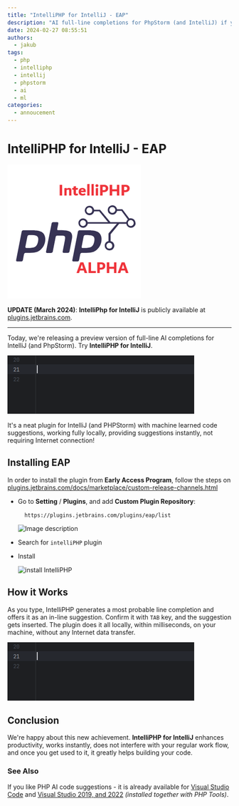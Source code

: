 ```yaml
---
title: "IntelliPHP for IntelliJ - EAP"
description: "AI full-line completions for PhpStorm (and IntelliJ) if you're interested in enhancing your productivity!"
date: 2024-02-27 08:55:51
authors:
  - jakub
tags:
  - php
  - intelliphp
  - intellij
  - phpstorm
  - ai
  - ml
categories:
  - annoucement
---
```


# IntelliPHP for IntelliJ - EAP

![Cover Image](imgs/intelliphp-intellij-alpha.png)

**UPDATE (March 2024)**: **IntelliPhp for IntelliJ** is publicly available at [plugins.jetbrains.com](https://plugins.jetbrains.com/plugin/23859-intelliphp--ai-autocomplete-for-php).

<!-- more -->

---

Today, we're releasing a preview version of full-line AI completions for IntelliJ (and PhpStorm). Try **IntelliPHP for IntelliJ**.

![IntelliPHP in PhpStorm](imgs/intellij-intelliphp.gif)

It's a neat plugin for IntelliJ (and PHPStorm) with machine learned code suggestions, working fully locally, providing suggestions instantly, not requiring Internet connection!

## Installing EAP

In order to install the plugin from **Early Access Program**, follow the steps on [plugins.jetbrains.com/docs/marketplace/custom-release-channels.html](https://plugins.jetbrains.com/docs/marketplace/custom-release-channels.html#configure-a-custom-channel)

- Go to **Setting** / **Plugins**, and add **Custom Plugin Repository**:
  ```
	https://plugins.jetbrains.com/plugins/eap/list
	```

  ![Image description](imgs/intellij-add-custom-plugin.png)

- Search for `intelliPHP` plugin
- Install

	![install IntelliPHP](imgs/intellij-install-intelliphp.png)

## How it Works

As you type, IntelliPHP generates a most probable line completion and offers it as an in-line suggestion. Confirm it with `TAB` key, and the suggestion gets inserted. The plugin does it all locally, within milliseconds, on your machine, without any Internet data transfer.

![IntelliPHP in PhpStorm](imgs/intellij-intelliphp.gif)

## Conclusion

We're happy about this new achievement. **IntelliPHP for IntelliJ** enhances productivity, works instantly, does not interfere with your regular work flow, and once you get used to it, it greatly helps building your code.

### See Also

If you like PHP AI code suggestions - it is already available for [Visual Studio Code](https://marketplace.visualstudio.com/items?itemName=DEVSENSE.intelli-php-vscode) and [Visual Studio 2019, and 2022](https://www.devsense.com/en/download) _(installed together with PHP Tools)_.
